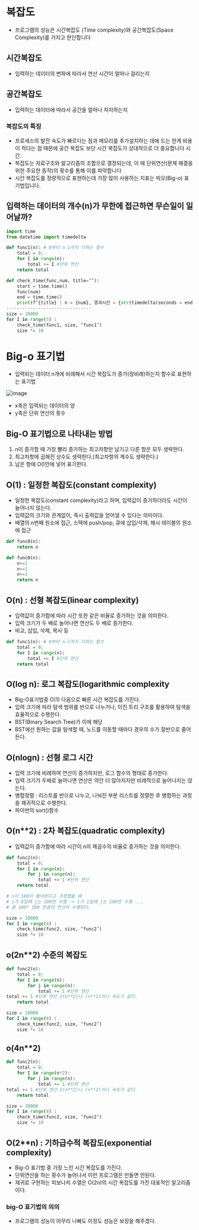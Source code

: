 # 복잡도
- 프로그램의 성능은 시간복잡도 (Time complexity)와 공간복잡도(Space Complexity)를 가지고 판단합니다
## 시간복잡도
- 입력하는 데이터의 변화에 따라서 연산 시간이 얼마나 걸리는지
## 공간복잡도
- 입력하는 데이터에 따라서 공간을 얼마나 차지하는지

### 복잡도의 특징
- 프로세스의 발전 속도가 빠르다는 점과 메모리를 추가설치하는 데에 드는 한계 비용이 적다는 점 때문에 공간 복잡도 보단 시간 복잡도가 상대적으로 더 중요합니다 시간.
- 복잡도는 자료구조와 알고리즘의 조합으로 결정되는데, 이 때 단위연산(문제 해결을 위한 주요한 동작)의 횟수를 통해 이를 파악합니다
- 시간 복잡도를 정량적으로 표현하는데 가장 많이 사용하는 지표는 빅오(Big-o) 표기법입니다.

## 입력하는 데이터의 개수(n)가 무한에 접근하면 무슨일이 일어날까?
```py
import time
from datetime import timedelta

def func1(n): # 0부터 n-1까지 더하는 함수
	total = 0;
	for I in range(n):
		total += I #단위 연산
	return total
```
```py
def check_time(func,num, title=’’):
	start = time.time()
	func(num)
	end = time.time()
	print(f’{title} : n = {num}, 경과시간 = {str(timedelta(seconds = end-start))}’)
--------------------------------
size = 10000
for I in range(5) :
	check_time(func1, size, ‘func1’)
	size *= 10

```
# Big-o 표기법
- 입력되는 데이터 n개에 비례해서 시간 복잡도가 증가(정비례)하는지 함수로 표현하는 표기법

![image](https://github.com/to7485/PYTHON1900/assets/54658614/156228dd-af0d-47a2-8a93-85e3ee3683da)

- x축은 입력되는 데이터의 양
- y축은 단위 연산의 횟수

## Big-O 표기법으로 나타내는 방법
1. n이 증가할 때 가장 빨리 증가하는 최고차항만 남기고 다른 항은 모두 생략한다.
2. 최고차항에 곱해진 상수도 생략한다.(최고차항의 계수도 생략한다.)
3. 남은 항에 O()안에 넣어 표기한다.

## O(1) : 일정한 복잡도(constant complexity)
- 일정한 복잡도(constant complexity)라고 하며, 입력값이 증가하더라도 시간이 늘어나지 않는다.
- 입력값의 크기와 관계없이, 즉시 출력값을 얻어낼 수 있다는 의미이다.
- 배열의 n번째 원소에 접근, 스택에 push/pop, 큐에 삽입/삭제, 해시 테이블의 원소에 접근
```py
def func0(n):
	return n
```
```py
def func0(n):
	n+=1
	n+=1
	n+=1
	return n
```

## O(n) : 선형 복잡도(linear complexity)
- 입력값이 증가함에 따라 시간 또한 같은 비율로 증가하는 것을 의미한다.
- 입력 크기가 두 배로 늘어나면 연산도 두 배로 증가한다.
- 비교, 삽입, 삭제, 복사 등

```py
def func1(n): # 0부터 n-1까지 더하는 함수
	total = 0;
	for I in range(n):
		total += I #단위 연산
	return total

```

## O(log n): 로그 복잡도(logarithmic complexity
- Big-O표기법중 O(1) 다음으로 빠른 시간 복잡도를 가진다.
- 입력 크기에 따라 탐색 범위를 반으로 나누거나, 이진 트리 구조를 활용하여 탐색을 효율적으로 수행한다.
- BST(Binary Search Tree)가 이에 해당
- BST에선 원하는 값을 탐색할 때, 노드를 이동할 때마다 경우의 수가 절반으로 줄어든다.

## O(nlogn) : 선형 로그 시간
- 입력 크기에 비례하여 연산이 증가하지만, 로그 함수의 형태로 증가한다.
- 입력 크기가 두배로 늘어나면 연산은 약간 더 많아지지만 비례적으로 늘어나지는 않는다.
- 병합정렬 : 리스트를 반으로 나누고, 나눠진 부분 리스트를 정렬한 후 병합하는 과정을 재귀적으로 수행한다.
- 파이썬의 sort()함수


## O(n**2) : 2차 복잡도(quadratic complexity)
- 입력값이 증가함에 따라 시간이 n의 제곱수의 비율로 증가하는 것을 의미한다.
```py
def func2(n):
	total = 0;
	for I in range(n): 
		for j in range(n):
			total += 1 #단위 연산
	return total

# n이 100이 들어온다고 가정했을 때
# i가 0일때 j는 100번 수행 -> i가 1일때 j는 100번 수행 ...
# 총 100* 100 만큼의 연산이 수행된다.

size = 10000
for I in range(4) :
	check_time(func2, size, ‘func2’)
	size *= 10 
```
## o(2n**2) 수준의 복잡도
```py
def func2(n):
	total = 0;
	for I in range(n):
		for j in range(n):
			total += 1 #단위 연산
total += 1 #단위 연산 2(n**2)나 (n**2)이나 속도가 같다.
	return total

size = 10000
for I in range(4) :
	check_time(func2, size, ‘func2’)
	size *= 10
```
## o(4n**2) 
```py
def func2(n):
	total = 0;
	for I in range(n*2):
		for j in range(n):
			total += 1 #단위 연산
total += 1 #단위 연산 2(n**2)나 (n**2)이나 속도가 같다.
	return total

size = 10000
for I in range(4) :
	check_time(func2, size, ‘func2’)
	size *= 10
```


## O(2**n) : 기하급수적 복잡도(exponential complexity)
- Big-O 표기법 중 가장 느린 시간 복잡도를 가진다.
- 단위연산을 하는 횟수가 늘어나서 이런 프로그램은 만들면 안된다.
- 재귀로 구현하는 피보나치 수열은 O(2n)의 시간 복잡도를 가진 대표적인 알고리즘이다.

### big-O 표기법의 의의
- 프로그램의 성능이 아무리 나빠도 이정도 성능은 보장을 해주겠다.

